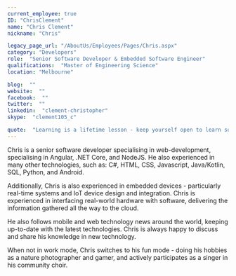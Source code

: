 ```yaml
---
current_employee: true
ID: "ChrisClement"
name: "Chris Clement"
nickname: "Chris"

legacy_page_url: "/AboutUs/Employees/Pages/Chris.aspx"
category: "Developers"
role:  "Senior Software Developer & Embedded Software Engineer"
qualifications:  "Master of Engineering Science"
location: "Melbourne"

blog:  ""
website:  ""
facebook:  ""
twitter:  ""
linkedin:  "clement-christopher"
skype:  "clement105_c"

quote:  "Learning is a lifetime lesson - keep yourself open to learn something new!"
---
```


Chris is a senior software developer specialising in web-development, specialising in Angular, .NET Core, and NodeJS. He also experienced in many other technologies, such as: C#, HTML, CSS, Javascript, Java/Kotlin, SQL, Python, and Android.   

Additionally, Chris is also experienced in embedded devices - particularly real-time systems and IoT device design and integration. Chris is experienced in interfacing real-world hardware with software, delivering the information gathered all the way to the cloud.  

He also follows mobile and web technology news around the world, keeping up-to-date with the latest technologies. Chris is always happy to discuss and share his knowledge in new technology.  

When not in work mode, Chris switches to his fun mode - doing his hobbies as a nature photographer and gamer, and actively participates as a singer in his community choir. 
